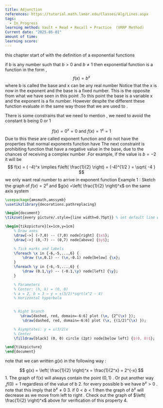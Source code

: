 ```yaml
---
title: Adjunction
references: https://tutorial.math.lamar.edu/Classes/Alg/Lines.aspx
tags:
  - In_Progress
learning method: Vault + Read + Recall + Practice  (VRRP Method)
Current date: "2025-05-01"
amount of time: 
learning score:
---
```

this chapter start of with the definition of a exponential functions 

if b is any number such that $b>0$ and $b\neq 1$ then exponential function is a function in the form , 
$$
f(x)  = b^x 
$$
where b is called the base and x can be any real number 
Notice that the x is now in the exponent and the base is a fixed number. This is the opposite from what we have seen in this point .To  this point the base is a variable x and the exponent is a fix number. However despite the different these function evaluate in the same way those that we are used to . 

There is some constrains that we need to mention , we need to avoid the constant b being 0 or 1  

$$
f(x)  =   0^x  =  0  \text{ and } f(x)  = 1^x  = 1  
$$
Due to this these are called exponent function and do not have the properties that normal exponents function have 
The next constraint is prohibiting function that have a negative value in the base,  due to the chances of receiving a complex number .For example, if the value is $b=-2$ it will be  
$$
f(x)  = ( -4)^x \implies f\left( \frac{1}{2} \right) = (-4)^{1/2 } = \sqrt{  -4 }
$$
we only want real number to arrive in exponent function 
Example 1 : Sketch the graph of $f(x) = 2^x$ and $g(x) =\left( \frac{1}{2} \right)^x$ on the same axis system 


```tikz
\usepackage{amsmath,amssymb}
\usetikzlibrary{decorations.pathreplacing}

\begin{document}
\tikzset{every picture/.style={line width=0.75pt}} % set default line width

\begin{tikzpicture}[x=1cm,y=1cm]
    % Draw axes
    \draw[->] (-7,0) -- (7,0) node[right] {$x$};
    \draw[->] (0,-7) -- (0,7) node[above] {$y$};

    % Tick marks and labels
    \foreach \x in {-6,-5,...,6} {
        \draw (\x,0.1) -- (\x,-0.1) node[below] {\x};
    }
    \foreach \y in {-6,-5,...,6} {
        \draw (0.1,\y) -- (-0.1,\y) node[left] {\y};
    }

    % Parameters
    % Center: (h, k) = (0, 0)
    % a = 2, b = 3 → y = ±(3/2)*sqrt(x^2 - 4)
    % Horizontal hyperbola
 

    % Right branch
       \draw[dashed, red, domain=-6:6] plot (\x, {2^(\x) });
        \draw[dashed, red, domain=-6:6] plot (\x, {(1/2)^(\x) });

    % Asymptotes: y = ±(3/2)x
    % Center
    \filldraw[black] (0, 0) circle (2pt) node[below left] {$(0, 0)$};

\end{tikzpicture}
\end{document}

```

note that we can written $g(x)$ in the following way : 

 $$
g(x) = \left( \frac{1}{2} \right)^x  =  \frac{1}{2^x} = 2^{-x}
	$$1. The graph of f(x) will always contain the point $(0,1)$ . Or put another way ,$f(0)=1$ regardless of the value of b 
2. for every possible b we have $b^x >0$  . note that this imply that $b^x \neq 0$ 
3. if $0<b <1$ then the graph of $b^x$ will decrease as we move from left to right . Check out the graph of $\left( \frac{1}{2} \right)^x$ above for verification of this property 
4. 